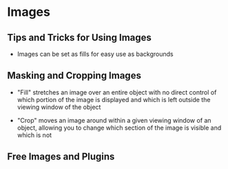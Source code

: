 # Images

## Tips and Tricks for Using Images

- Images can be set as fills for easy use as backgrounds

## Masking and Cropping Images

- "Fill" stretches an image over an entire object with no direct control of which portion of the image is displayed and which is left outside the viewing window of the object

- "Crop" moves an image around within a given viewing window of an object, allowing you to change which section of the image is visible and which is not

## Free Images and Plugins
